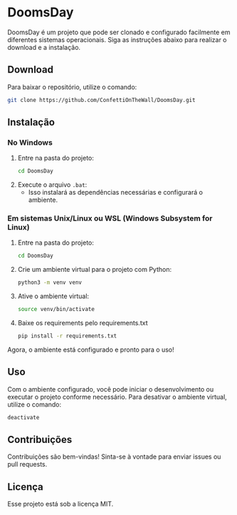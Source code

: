 
# DoomsDay

DoomsDay é um projeto que pode ser clonado e configurado facilmente em diferentes sistemas operacionais. Siga as instruções abaixo para realizar o download e a instalação.

## Download

Para baixar o repositório, utilize o comando:

```bash
git clone https://github.com/ConfettiOnTheWall/DoomsDay.git
```

## Instalação

### No Windows

1. Entre na pasta do projeto:
    ```bash
    cd DoomsDay
    ```
2. Execute o arquivo `.bat`:
    - Isso instalará as dependências necessárias e configurará o ambiente.

### Em sistemas Unix/Linux ou WSL (Windows Subsystem for Linux)

1. Entre na pasta do projeto:
    ```bash
    cd DoomsDay
    ```
2. Crie um ambiente virtual para o projeto com Python:
    ```bash
    python3 -m venv venv
    ```
3. Ative o ambiente virtual:
    ```bash
    source venv/bin/activate
    ```
4. Baixe os requirements pelo requirements.txt
    ``` bash
    pip install -r requirements.txt
    ```
Agora, o ambiente está configurado e pronto para o uso!

## Uso

Com o ambiente configurado, você pode iniciar o desenvolvimento ou executar o projeto conforme necessário. Para desativar o ambiente virtual, utilize o comando:

```bash
deactivate
```

## Contribuições

Contribuições são bem-vindas! Sinta-se à vontade para enviar issues ou pull requests.

## Licença

Esse projeto está sob a licença MIT.
